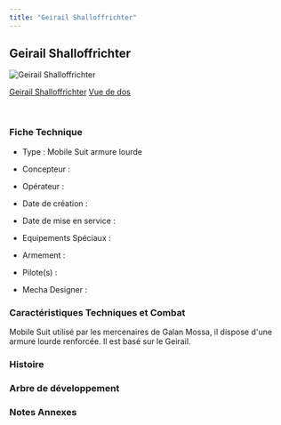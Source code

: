 ```yaml
---
title: "Geirail Shalloffrichter"
---
```


Geirail Shalloffrichter
-----------------------



![Geirail Shalloffrichter](/images/stories/saga/g-tekketsu-s2/mechas/geirail-shalloffrichter.png)

[Geirail Shalloffrichter](javascript:change_image_m('images/stories/saga/g-tekketsu-s2/mechas/geirail-shalloffrichter.png');)
[Vue de dos](javascript:change_image_m('images/stories/saga/g-tekketsu-s2/mechas/geirail-shalloffrichter-dos.png');)

 

### Fiche Technique


- Type : Mobile Suit armure lourde
  
- Concepteur : 
  
- Opérateur : 
  
- Date de création : 
  
- Date de mise en service : 
  
- Equipements Spéciaux :




- Armement :




- Pilote(s) : 





- Mecha Designer : 


### Caractéristiques Techniques et Combat


Mobile Suit utilisé par les mercenaires de Galan Mossa, il dispose d'une armure lourde renforcée. Il est basé sur le Geirail.


### Histoire


### Arbre de développement


### Notes Annexes


